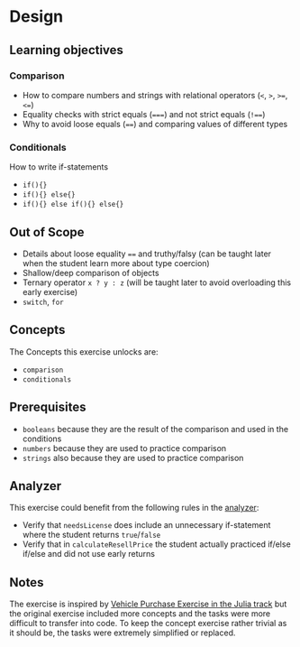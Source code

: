 # Design

## Learning objectives

### Comparison
- How to compare numbers and strings with relational operators (`<`, `>`, `>=`, `<=`)
- Equality checks with strict equals (`===`) and not strict equals (`!==`)
- Why to avoid loose equals (`==`) and comparing values of different types

### Conditionals
How to write if-statements
- `if(){}`
- `if(){} else{}`
- `if(){} else if(){} else{}`

## Out of Scope
* Details about loose equality `==` and truthy/falsy (can be taught later when the student learn more about type coercion)
* Shallow/deep comparison of objects
* Ternary operator `x ? y : z` (will be taught later to avoid overloading this early exercise)
* `switch`, `for`

## Concepts
The Concepts this exercise unlocks are:
- `comparison`
- `conditionals`

## Prerequisites
- `booleans` because they are the result of the comparison and used in the conditions
- `numbers` because they are used to practice comparison
- `strings` also because they are used to practice comparison

## Analyzer

This exercise could benefit from the following rules in the [analyzer][analyzer]:

- Verify that `needsLicense` does include an unnecessary if-statement where the student returns `true`/`false`
- Verify that in `calculateResellPrice` the student actually practiced if/else if/else and did not use early returns

## Notes
The exercise is inspired by [Vehicle Purchase Exercise in the Julia track][julia-vehicle-purchase] but the original exercise included more concepts and the tasks were more difficult to transfer into code. To keep the concept exercise rather trivial as it should be, the tasks were extremely simplified or replaced.

[analyzer]: https://github.com/exercism/javascript-analyzer
[julia-vehicle-purchase]: https://github.com/exercism/julia/blob/main/exercises/concept/vehicle-purchase/.docs/instructions.md